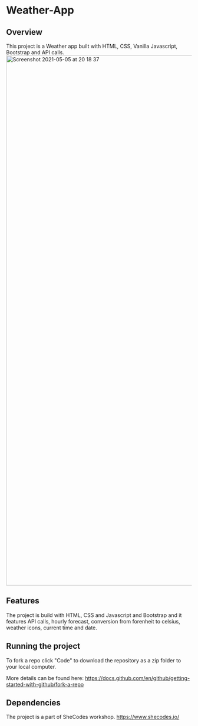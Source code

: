 # Weather-App

## Overview
This project is a Weather app built with HTML, CSS,  Vanilla Javascript, Bootstrap and API calls.
<img width="1439" alt="Screenshot 2021-05-05 at 20 18 37" src="https://user-images.githubusercontent.com/77361223/117198834-65acc380-ade1-11eb-89d3-7889de695dd2.png">

## Features
The project is build with HTML, CSS and Javascript and Bootstrap and it features API calls, hourly forecast, conversion from forenheit to celsius, weather icons, current time and date.
## Running the project
To fork a repo click "Code" to download the repository as a zip folder to your local computer.

More details can be found here:
https://docs.github.com/en/github/getting-started-with-github/fork-a-repo

## Dependencies

The project is a part of SheCodes workshop.
https://www.shecodes.io/
